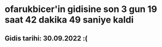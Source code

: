 # ofarukbicer'in gidisine son 3 gun 19 saat 42 dakika 49 saniye kaldi

## Gidis tarihi: 30.09.2022 :(